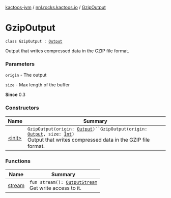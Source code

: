 [kactoos-jvm](../../index.md) / [nnl.rocks.kactoos.io](../index.md) / [GzipOutput](./index.md)

# GzipOutput

`class GzipOutput : `[`Output`](../../nnl.rocks.kactoos/-output/index.md)

Output that writes compressed data in the GZIP file format.

### Parameters

`origin` - The output

`size` - Max length of the buffer

**Since**
0.3

### Constructors

| Name | Summary |
|---|---|
| [&lt;init&gt;](-init-.md) | `GzipOutput(origin: `[`Output`](../../nnl.rocks.kactoos/-output/index.md)`)``GzipOutput(origin: `[`Output`](../../nnl.rocks.kactoos/-output/index.md)`, size: `[`Int`](https://kotlinlang.org/api/latest/jvm/stdlib/kotlin/-int/index.html)`)`<br>Output that writes compressed data in the GZIP file format. |

### Functions

| Name | Summary |
|---|---|
| [stream](stream.md) | `fun stream(): `[`OutputStream`](http://docs.oracle.com/javase/8/docs/api/java/io/OutputStream.html)<br>Get write access to it. |
